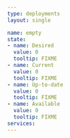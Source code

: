 ```yaml
---
type: deployments
layout: single

name: empty
state:
- name: Desired
  value: 0
  tooltip: FIXME
- name: Current
  value: 0
  tooltip: FIXME
- name: Up-to-date
  value: 0
  tooltip: FIXME
- name: Available
  value: 0
  tooltip: FIXME
services:
---
```

